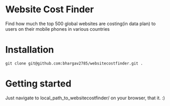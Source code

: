 # Website Cost Finder
Find how much the top 500 global websites are costing(in data plan) to users on their mobile phones in various countries

# Installation
``git clone git@github.com:bhargav2785/websitecostfinder.git .``

# Getting started
Just navigate to local_path_to_websitecostfinder/ on your browser, that it. :)
